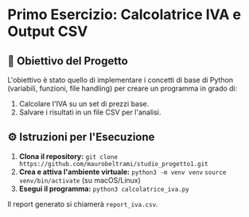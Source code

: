 #  Primo Esercizio: Calcolatrice IVA e Output CSV


## 🎯 Obiettivo del Progetto

L'obiettivo è stato quello di implementare i concetti di base di Python (variabili, funzioni, file handling) per creare un programma in grado di:
1. Calcolare l'IVA su un set di prezzi base.
2. Salvare i risultati in un file CSV per l'analisi.

## ⚙️ Istruzioni per l'Esecuzione

1. **Clona il repository:**
   `git clone https://github.com/maurobeltrami/studio_progetto1.git`
2. **Crea e attiva l'ambiente virtuale:**
   `python3 -m venv venv`
   `source venv/bin/activate` (su macOS/Linux)
3. **Esegui il programma:**
   `python3 calcolatrice_iva.py`

Il report generato si chiamerà `report_iva.csv`.
